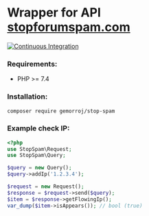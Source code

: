 # Wrapper for API [stopforumspam.com](https://www.stopforumspam.com/usage)

[![Continuous Integration](https://github.com/Gemorroj/StopSpam/workflows/Continuous%20Integration/badge.svg?branch=master)](https://github.com/Gemorroj/StopSpam/actions?query=workflow%3A%22Continuous+Integration%22)


### Requirements:

- PHP >= 7.4


### Installation:
```bash
composer require gemorroj/stop-spam
```


### Example check IP:

```php
<?php
use StopSpam\Request;
use StopSpam\Query;

$query = new Query();
$query->addIp('1.2.3.4');

$request = new Request();
$response = $request->send($query);
$item = $response->getFlowingIp();
var_dump($item->isAppears()); // bool (true)
```
